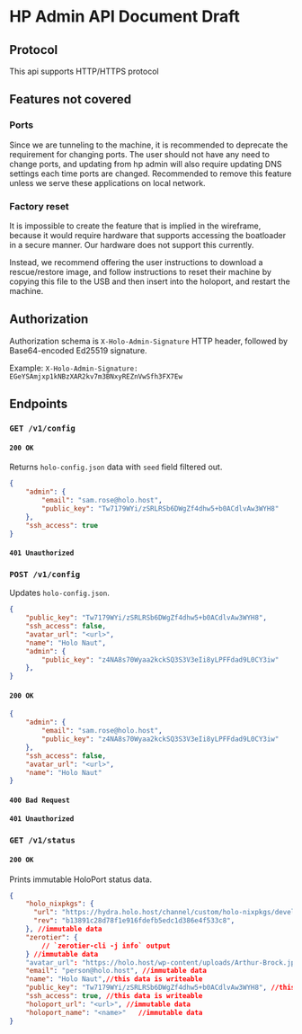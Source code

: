 # HP Admin API Document Draft

## Protocol

This api supports HTTP/HTTPS protocol

## Features not covered 

### Ports

Since we are tunneling to the machine, it is recommended to deprecate the
requirement for changing ports. The user should not have any need to change
ports, and updating from hp admin will also require updating DNS settings each
time ports are changed. Recommended to remove this feature unless we serve
these applications on local network.

### Factory reset

It is impossible to create the feature that is implied in the wireframe,
because it would require hardware that supports accessing the boatloader in a
secure manner. Our hardware does not support this currently.

Instead, we recommend offering the user instructions to download a
rescue/restore image, and follow instructions to reset their machine by copying
this file to the USB and then insert into the holoport, and restart the
machine.

## Authorization

Authorization schema is `X-Holo-Admin-Signature` HTTP header, followed by
Base64-encoded Ed25519 signature.

Example: `X-Holo-Admin-Signature: EGeYSAmjxp1kNBzXAR2kv7m3BNxyREZnVwSfh3FX7Ew`

## Endpoints

### `GET /v1/config`

#### `200 OK`

Returns `holo-config.json` data with `seed` field filtered out.

```json
{
    "admin": {
        "email": "sam.rose@holo.host",
        "public_key": "Tw7179WYi/zSRLRSb6DWgZf4dhw5+b0ACdlvAw3WYH8"
    },
    "ssh_access": true
}
```

#### `401 Unauthorized`

### `POST /v1/config`

Updates `holo-config.json`.

```json
{
    "public_key": "Tw7179WYi/zSRLRSb6DWgZf4dhw5+b0ACdlvAw3WYH8",
    "ssh_access": false,
    "avatar_url": "<url>",
    "name": "Holo Naut",
    "admin": {
        "public_key": "z4NA8s70Wyaa2kckSQ3S3V3eIi8yLPFFdad9L0CY3iw"
    },
}
```

#### `200 OK`

```json
{
    "admin": {
        "email": "sam.rose@holo.host",
        "public_key": "z4NA8s70Wyaa2kckSQ3S3V3eIi8yLPFFdad9L0CY3iw"
    },
    "ssh_access": false,
    "avatar_url": "<url>",
    "name": "Holo Naut"
}
```

#### `400 Bad Request`
#### `401 Unauthorized`

### `GET /v1/status`

#### `200 OK`

Prints immutable HoloPort status data.

```json
{
    "holo_nixpkgs": {
      "url": "https://hydra.holo.host/channel/custom/holo-nixpkgs/develop/holo-nixpkgs",
      "rev": "b13891c28d78f1e916fdefb5edc1d386e4f533c8",
    }, //immutable data
    "zerotier": {
        // `zerotier-cli -j info` output
    } //immutable data
    "avatar_url": "https://holo.host/wp-content/uploads/Arthur-Brock.jpg", //this data is writeable
    "email": "person@holo.host", //immutable data
    "name": "Holo Naut",//this data is writeable
    "public_key": "Tw7179WYi/zSRLRSb6DWgZf4dhw5+b0ACdlvAw3WYH8", //this data is writeable
    "ssh_access": true, //this data is writeable
    "holoport_url": "<url>", //immutable data
    "holoport_name": "<name>" 	//immutable data
}
